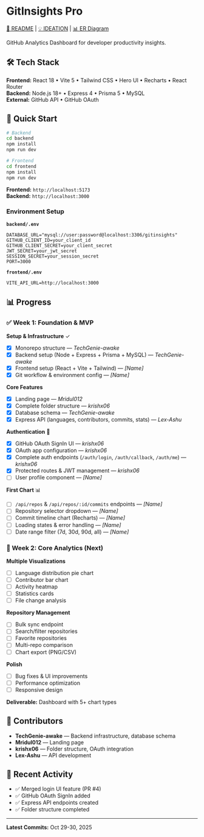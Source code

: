 # GitInsights Pro

[📖 README](README.md) | [💡 IDEATION](./IDEA.md) | [📊 ER Diagram](./ER_diagram.md)

GitHub Analytics Dashboard for developer productivity insights.

## 🛠️ Tech Stack

**Frontend:** React 18 • Vite 5 • Tailwind CSS • Hero UI • Recharts • React Router  
**Backend:** Node.js 18+ • Express 4 • Prisma 5 • MySQL  
**External:** GitHub API • GitHub OAuth

## 🚀 Quick Start

```bash
# Backend
cd backend
npm install
npm run dev

# Frontend
cd frontend
npm install
npm run dev
```

**Frontend:** `http://localhost:5173`  
**Backend:** `http://localhost:3000`

### Environment Setup

**`backend/.env`**

```env
DATABASE_URL="mysql://user:password@localhost:3306/gitinsights"
GITHUB_CLIENT_ID=your_client_id
GITHUB_CLIENT_SECRET=your_client_secret
JWT_SECRET=your_jwt_secret
SESSION_SECRET=your_session_secret
PORT=3000
```

**`frontend/.env`**

```env
VITE_API_URL=http://localhost:3000
```

## 📊 Progress

### ✅ Week 1: Foundation & MVP

**Setup & Infrastructure** ✓

- [x] Monorepo structure — _TechGenie-awake_
- [x] Backend setup (Node + Express + Prisma + MySQL) — _TechGenie-awake_
- [x] Frontend setup (React + Vite + Tailwind) — _[Name]_
- [x] Git workflow & environment config — _[Name]_

**Core Features**

- [x] Landing page — _Mridul012_
- [x] Complete folder structure — _krishx06_
- [x] Database schema — _TechGenie-awake_
- [x] Express API (languages, contributors, commits, stats) — _Lex-Ashu_

**Authentication** 🔄

- [x] GitHub OAuth SignIn UI — _krishx06_
- [x] OAuth app configuration — _krishx06_
- [x] Complete auth endpoints (`/auth/login`, `/auth/callback`, `/auth/me`) — _krishx06_
- [x] Protected routes & JWT management — _krishx06_
- [ ] User profile component — _[Name]_

**First Chart** 📊

- [ ] `/api/repos` & `/api/repos/:id/commits` endpoints — _[Name]_
- [ ] Repository selector dropdown — _[Name]_
- [ ] Commit timeline chart (Recharts) — _[Name]_
- [ ] Loading states & error handling — _[Name]_
- [ ] Date range filter (7d, 30d, 90d, all) — _[Name]_

### 🎯 Week 2: Core Analytics (Next)

**Multiple Visualizations**

- [ ] Language distribution pie chart
- [ ] Contributor bar chart
- [ ] Activity heatmap
- [ ] Statistics cards
- [ ] File change analysis

**Repository Management**

- [ ] Bulk sync endpoint
- [ ] Search/filter repositories
- [ ] Favorite repositories
- [ ] Multi-repo comparison
- [ ] Chart export (PNG/CSV)

**Polish**

- [ ] Bug fixes & UI improvements
- [ ] Performance optimization
- [ ] Responsive design

**Deliverable:** Dashboard with 5+ chart types

## 👥 Contributors

- **TechGenie-awake** — Backend infrastructure, database schema
- **Mridul012** — Landing page
- **krishx06** — Folder structure, OAuth integration
- **Lex-Ashu** — API development

## 📝 Recent Activity

- ✅ Merged login UI feature (PR #4)
- ✅ GitHub OAuth SignIn added
- ✅ Express API endpoints created
- ✅ Folder structure completed

---

**Latest Commits:** Oct 29-30, 2025
